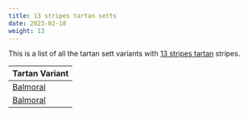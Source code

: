 ```yaml
---
title: 13 stripes tartan setts
date: 2023-02-18
weight: 13
---
```

This is a list of all the tartan sett variants with [13 stripes tartan](/stripes/stripes13/) stripes.

| Tartan Variant |
|---------------|
| [Balmoral](/tartans/na/8/r4/na22/n4/k4/na2/n2/na2/n8/na4/k2/na2/r/2/)||
| [Balmoral](/tartans/na/8/r4/na22/n4/k4/na2/n2/na2/n8/na4/k2/na2/r/2/)||
